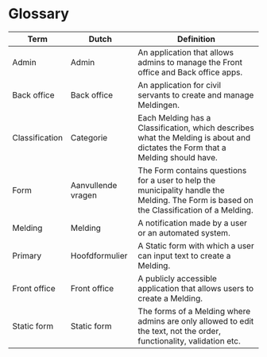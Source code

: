 # Glossary

| Term           | Dutch              | Definition                                                                                                                                |
| -------------- | ------------------ | ----------------------------------------------------------------------------------------------------------------------------------------- |
| Admin          | Admin              | An application that allows admins to manage the Front office and Back office apps.                                                        |
| Back office    | Back office        | An application for civil servants to create and manage Meldingen.                                                                         |
| Classification | Categorie          | Each Melding has a Classification, which describes what the Melding is about and dictates the Form that a Melding should have.            |
| Form           | Aanvullende vragen | The Form contains questions for a user to help the municipality handle the Melding. The Form is based on the Classification of a Melding. |
| Melding        | Melding            | A notification made by a user or an automated system.                                                                                     |
| Primary        | Hoofdformulier     | A Static form with which a user can input text to create a Melding.                                                                       |
| Front office   | Front office       | A publicly accessible application that allows users to create a Melding.                                                                  |
| Static form    | Static form        | The forms of a Melding where admins are only allowed to edit the text, not the order, functionality, validation etc.                      |
